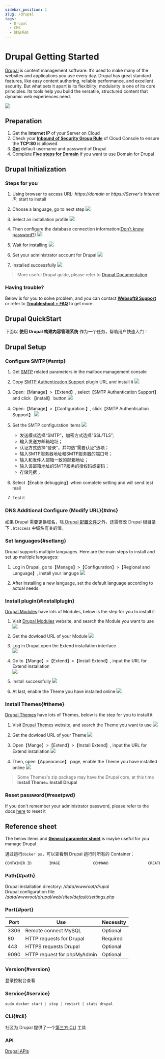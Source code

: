 ```yaml
---
sidebar_position: 1
slug: /drupal
tags:
  - Drupal
  - CMS
  - 建站系统
---
```


# Drupal Getting Started

[Drupal](https://www.drupal.org/)  is content management software. It’s used to make many of the websites and applications you use every day. Drupal has great standard features, like easy content authoring, reliable performance, and excellent security. But what sets it apart is its flexibility; modularity is one of its core principles. Its tools help you build the versatile, structured content that dynamic web experiences need.

![](https://libs.websoft9.com/Websoft9/DocsPicture/zh/drupal/drupal-gui-websoft9.png)


## Preparation

1. Get the **Internet IP** of your Server on Cloud
2. Check your **[Inbound of Security Group Rule](./administrator/firewall#security)** of Cloud Console to ensure the **TCP:80** is allowed
3. **[Get](./user/credentials)** default username and password of Drupal
4. Complete **[Five steps for Domain](./administrator/domain_step)** if you want to use Domain for Drupal
 

## Drupal Initialization

### Steps for you

1. Using browser to access URL: *https://domain* or *https://Server's Internet IP*, start to install  

2. Choose a language, go to next step 
   ![](https://libs.websoft9.com/Websoft9/DocsPicture/en/drupal/dp01.png)

3. Select an installation profile 
   ![](https://libs.websoft9.com/Websoft9/DocsPicture/en/drupal/dp02.png)

3. Then configure the database connection information([Don't know password?](./user/credentials))
   ![](https://libs.websoft9.com/Websoft9/DocsPicture/en/drupal/dp03.png)

5. Wait for installing
   ![](https://libs.websoft9.com/Websoft9/DocsPicture/en/drupal/dp04.png)

6. Set your administrator account for Drupal
   ![](https://libs.websoft9.com/Websoft9/DocsPicture/en/drupal/dp05.png)

7. Installed successfully
   ![](https://libs.websoft9.com/Websoft9/DocsPicture/en/drupal/dp07.png)

> More useful Drupal guide, please refer to [Drupal Documentation](https://www.drupal.org/documentation)

### Having trouble?

Below is for you to solve problem, and you can contact **[Websoft9 Support](./helpdesk)** or refer to **[Troubleshoot + FAQ](./faq#setup)** to get more.  

## Drupal QuickStart

下面以 **使用 Drupal 构建内容管理系统** 作为一个任务，帮助用户快速入门：

## Drupal Setup

### Configure SMTP{#smtp}

1. Get [SMTP](./administrator/smtp) related parameters in the mailbox management console  

2. Copy [SMTP Authentication Support](https://www.drupal.org/project/smtp) plugin URL and install it
   ![](https://libs.websoft9.com/Websoft9/DocsPicture/en/drupal/drupal-installsmtp001-websoft9.png)

3. Open:【Manage】>【Extend】, select【SMTP Authentication Support】and click 【install】 button
   ![](https://libs.websoft9.com/Websoft9/DocsPicture/en/drupal/drupal-installsmtp002-websoft9.png)

4. Open:【Manage】>【Configuration 】, click【SMTP Authentication Support】
   ![](https://libs.websoft9.com/Websoft9/DocsPicture/en/drupal/drupal-setsmtp001-websoft9.png)

5. Set the SMTP configuration items
   ![](https://libs.websoft9.com/Websoft9/DocsPicture/en/drupal/drupal-setsmtp002-websoft9.png)
   
    * 发送模式选择“SMTP”，加密方式选择“SSL/TLS”;
    * 输入发送方邮箱地址；
    * 认证方式选择“登录”，并勾选“需要认证”选项；
    * 输入SMTP服务器地址和SMTP服务器的端口号；
    * 输入和发件人邮箱一致的邮箱地址；
    * 输入该邮箱地址的SMTP服务的授权码或密码；
    * 存储凭据；

6. Select【Enable debugging】when complete setting and will send test mail

4. Test it

### DNS Additional Configure (Modify URL){#dns}

如果 Drupal 需要更换域名，除[ Drupal 配置文件](#path)之外，还需修改 Drupal 根目录下 `.htaccess` 中域名有关的值。

### Set languages{#setlang}

Drupal supports multiple languages. Here are the main steps to install and set up multiple languages:

1. Log in Drupal, go to【Manage】>【Configuration】>【Regional and Language】, install your languge
  ![](https://libs.websoft9.com/Websoft9/DocsPicture/en/drupal/drupal-addlanguage-websoft9.png)

2. After installing a new language, set the default language according to actual needs.

### Install plugin{#installplugin}

[Drupal Modules](https://www.drupal.org/project/project_module) have lots of Modules, below is the step for you to install it

1. Visit [Drupal Modules](https://www.drupal.org/project/project_module) website, and search the Module you want to use
   ![](https://libs.websoft9.com/Websoft9/DocsPicture/en/drupal/drupal-searchformodule-websoft9.png)

2. Get the dowload URL of your Module
   ![](https://libs.websoft9.com/Websoft9/DocsPicture/en/drupal/drupal-dlmodule-websoft9.png)

3. Log in Drupal,open the Extend installation interface  
   ![](https://libs.websoft9.com/Websoft9/DocsPicture/en/drupal/drupal-extend-websoft9.png)

4. Go to【Mange】>【Extend】>【Install Extend】, input the URL for Extend installation  
   ![](https://libs.websoft9.com/Websoft9/DocsPicture/en/drupal/drupal-install_manager_module-websoft9.png)

5. Install successfully
   ![](https://libs.websoft9.com/Websoft9/DocsPicture/en/drupal/drupal-moduleinstalled-websoft9.png)

6. At last, enable the Theme you have installed online
   ![](https://libs.websoft9.com/Websoft9/DocsPicture/en/drupal/drupal-enablemodule-websoft9.png)

### Install Themes{#theme}

[Drupal Themes](https://www.drupal.org/project/project_theme) have lots of Themes, below is the step for you to install it

1. Visit [Drupal Themes](https://www.drupal.org/project/project_theme) website, and search the Theme you want to use
   ![](https://libs.websoft9.com/Websoft9/DocsPicture/zh/drupal/drupal-searchthemes-websoft9.png)

2. Get the dowload URL of your Theme
   ![](https://libs.websoft9.com/Websoft9/DocsPicture/zh/drupal/drupal-themesurl-websoft9.png)

3. Open【Mange】>【Extend】>【Install Extend】, input the URL for Extend installation 
   ![](https://libs.websoft9.com/Websoft9/DocsPicture/en/drupal/drupal-install_manager_module-websoft9.png)

4. Then, open【Appearance】 page, enable the Theme you have installed online
   ![](https://libs.websoft9.com/Websoft9/DocsPicture/en/drupal/drupal-completeinstall-theme-websoft9.png)

> Some Themes's zip package may have the Drupal core, at this time **Install Theme= Install Drupal**

### Reset password{#resetpwd}

If you don't remember your administrator password, please refer to the docs [here](https://www.drupal.org/node/44164) to reset it

## Reference sheet

The below items and **[General parameter sheet](./administrator/parameter)** is maybe useful for you manage Drupal

通过运行`docker ps`，可以查看到 Drupal 运行时所有的 Container：

```bash
CONTAINER ID        IMAGE               COMMAND                  CREATED             STATUS              PORTS                                NAMES
```

### Path{#path}

Drupal installation directory: */data/wwwroot/drupal*  
Drupal configuration file: */data/wwwroot/drupal/web/sites/default/settings.php*

### Port{#port}

| Port | Use                                          | Necessity |
| ------ | --------------------------------------------- | ------ |
| 3306 | Remote connect MySQL | Optional |
| 80 | HTTP requests for Drupal | Required |
| 443 | HTTPS requests Drupal | Optional |
| 9090 | HTTP request for phpMyAdmin | Optional |


### Version{#version}

登录控制台查看

### Service{#service}

```shell
sudo docker start | stop | restart | stats drupal
```

### CLI{#cli}

社区为 Drupal 提供了一个[第三方 CLI](https://drupalconsole.com/) 工具

### API

[Drupal APIs](https://www.drupal.org/docs/drupal-apis)